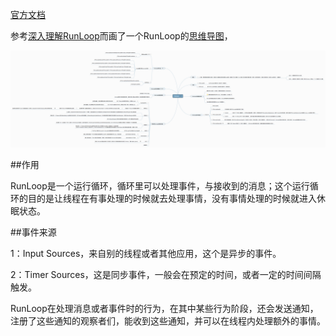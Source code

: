[官方文档](https://developer.apple.com/library/content/documentation/Cocoa/Conceptual/Multithreading/RunLoopManagement/RunLoopManagement.html#//apple_ref/doc/uid/10000057i-CH16-SW1)

参考[深入理解RunLoop](https://blog.ibireme.com/2015/05/18/runloop/)而画了一个RunLoop的[思维导图](http://naotu.baidu.com/file/38e078659c7f9d8c92e88955c1b47dad?token=2a9366375883ce0f)，

![](./RunLoop.png '')

##作用

RunLoop是一个运行循环，循环里可以处理事件，与接收到的消息；这个运行循环的目的是让线程在有事处理的时候就去处理事情，没有事情处理的时候就进入休眠状态。

##事件来源

1：Input Sources，来自别的线程或者其他应用，这个是异步的事件。

2：Timer Sources，这是同步事件，一般会在预定的时间，或者一定的时间间隔触发。

RunLoop在处理消息或者事件时的行为，在其中某些行为阶段，还会发送通知，注册了这些通知的观察者们，能收到这些通知，并可以在线程内处理额外的事情。

